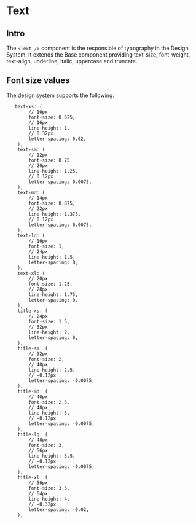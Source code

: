 # Text

## Intro

The `<Text />` component is the responsible of typography in the Design System. It extends the Base component providing text-size, font-weight, text-align, underline, italic, uppercase and truncate.

## Font size values

The design system supports the following:

```
   text-xs: (
        // 10px
        font-size: 0.625,
        // 16px
        line-height: 1,
        // 0.32px
        letter-spacing: 0.02,
    ),
    text-sm: (
        // 12px
        font-size: 0.75,
        // 20px
        line-height: 1.25,
        // 0.12px
        letter-spacing: 0.0075,
    ),
    text-md: (
        // 14px
        font-size: 0.875,
        // 22px
        line-height: 1.375,
        // 0.12px
        letter-spacing: 0.0075,
    ),
    text-lg: (
        // 16px
        font-size: 1,
        // 24px
        line-height: 1.5,
        letter-spacing: 0,
    ),
    text-xl: (
        // 20px
        font-size: 1.25,
        // 28px
        line-height: 1.75,
        letter-spacing: 0,
    ),
    title-xs: (
        // 24px
        font-size: 1.5,
        // 32px
        line-height: 2,
        letter-spacing: 0,
    ),
    title-sm: (
        // 32px
        font-size: 2,
        // 40px
        line-height: 2.5,
        // -0.12px
        letter-spacing: -0.0075,
    ),
    title-md: (
        // 40px
        font-size: 2.5,
        // 48px
        line-height: 3,
        // -0.12px
        letter-spacing: -0.0075,
    ),
    title-lg: (
        // 48px
        font-size: 3,
        // 56px
        line-height: 3.5,
        // -0.12px
        letter-spacing: -0.0075,
    ),
    title-xl: (
        // 56px
        font-size: 3.5,
        // 64px
        line-height: 4,
        // -0.32px
        letter-spacing: -0.02,
    ),
```
